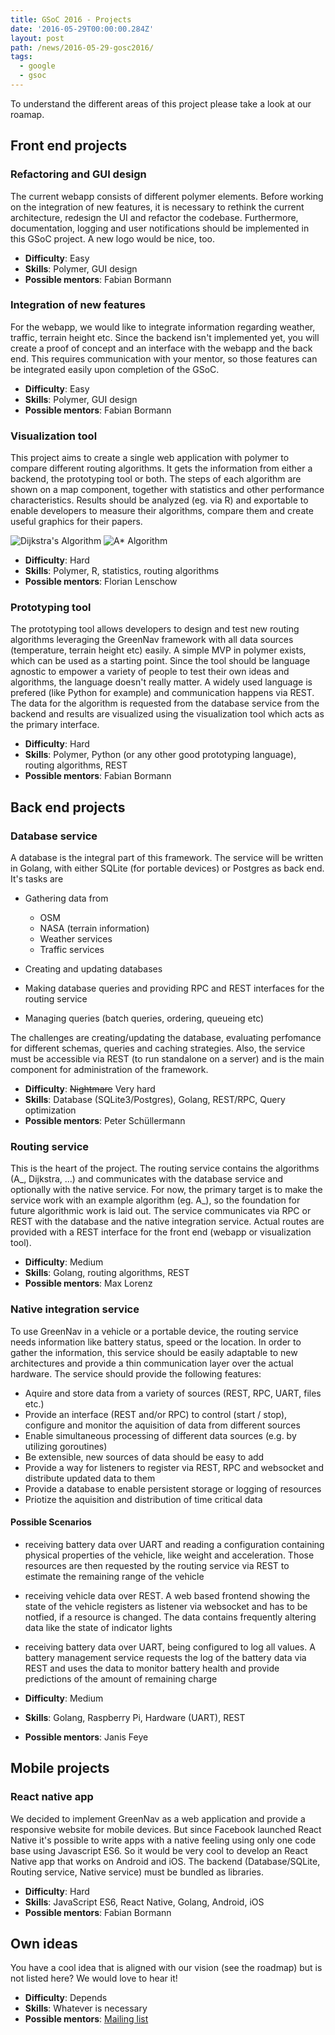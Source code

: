 ```yaml
---
title: GSoC 2016 - Projects
date: '2016-05-29T00:00:00.284Z'
layout: post
path: /news/2016-05-29-gosc2016/
tags:
  - google
  - gsoc
---
```


To understand the different areas of this project please take a look at our roamap.

## Front end projects

### Refactoring and GUI design

The current webapp consists of different polymer elements. Before working on the integration of new features, it is necessary to rethink the current architecture, redesign the UI and refactor the codebase. Furthermore, documentation, logging and user notifications should be implemented in this GSoC project. A new logo would be nice, too.

- **Difficulty**: Easy
- **Skills**: Polymer, GUI design
- **Possible mentors**: Fabian Bormann

### Integration of new features

For the webapp, we would like to integrate information regarding weather, traffic, terrain height etc. Since the backend isn't implemented yet, you will create a proof of concept and an interface with the webapp and the back end. This requires communication with your mentor, so those features can be integrated easily upon completion of the GSoC.

- **Difficulty**: Easy
- **Skills**: Polymer, GUI design
- **Possible mentors**: Fabian Bormann

### Visualization tool

This project aims to create a single web application with polymer to compare different routing algorithms. It gets the information from either a backend, the prototyping tool or both. The steps of each algorithm are shown on a map component, together with statistics and other performance characteristics. Results should be analyzed (eg. via R) and exportable to enable developers to measure their algorithms, compare them and create useful graphics for their papers.

![Dijkstra's Algorithm](http://www.isp.uni-luebeck.de/~schoenfr/greennav/dijkstra.gif) ![A* Algorithm](http://www.isp.uni-luebeck.de/~schoenfr/greennav/astar.gif)

- **Difficulty**: Hard
- **Skills**: Polymer, R, statistics, routing algorithms
- **Possible mentors**: Florian Lenschow

### Prototyping tool

The prototyping tool allows developers to design and test new routing algorithms leveraging the GreenNav framework with all data sources (temperature, terrain height etc) easily. A simple MVP in polymer exists, which can be used as a starting point. Since the tool should be language agnostic to empower a variety of people to test their own ideas and algorithms, the language doesn't really matter. A widely used language is prefered (like Python for example) and communication happens via REST. The data for the algorithm is requested from the database service from the backend and results are visualized using the visualization tool which acts as the primary interface.

- **Difficulty**: Hard
- **Skills**: Polymer, Python (or any other good prototyping language), routing algorithms, REST
- **Possible mentors**: Fabian Bormann

## Back end projects

### Database service

A database is the integral part of this framework. The service will be written in Golang, with either SQLite (for portable devices) or Postgres as back end. It's tasks are

- Gathering data from

  - OSM
  - NASA (terrain information)
  - Weather services
  - Traffic services

- Creating and updating databases

- Making database queries and providing RPC and REST interfaces for the routing service

- Managing queries (batch queries, ordering, queueing etc)

The challenges are creating/updating the database, evaluating perfomance for different schemas, queries and caching strategies. Also, the service must be accessible via REST (to run standalone on a server) and is the main component for administration of the framework.

- **Difficulty**: ~~Nightmare~~ Very hard
- **Skills**: Database (SQLite3/Postgres), Golang, REST/RPC, Query optimization
- **Possible mentors**: Peter Schüllermann

### Routing service

This is the heart of the project. The routing service contains the algorithms (A_, Dijkstra, ...) and communicates with the database service and optionally with the native service. For now, the primary target is to make the service work with an example algorithm (eg. A_), so the foundation for future algorithmic work is laid out. The service communicates via RPC or REST with the database and the native integration service. Actual routes are provided with a REST interface for the front end (webapp or visualization tool).

- **Difficulty**: Medium
- **Skills**: Golang, routing algorithms, REST
- **Possible mentors**: Max Lorenz

### Native integration service

To use GreenNav in a vehicle or a portable device, the routing service needs information like battery status, speed or the location. In order to gather the information, this service should be easily adaptable to new architectures and provide a thin communication layer over the actual hardware. The service should provide the following features:

- Aquire and store data from a variety of sources (REST, RPC, UART, files etc.)
- Provide an interface (REST and/or RPC) to control (start / stop), configure and monitor the aquisition of data from different sources
- Enable simultaneous processing of different data sources (e.g. by utilizing goroutines)
- Be extensible, new sources of data should be easy to add
- Provide a way for listeners to register via REST, RPC and websocket and distribute updated data to them
- Provide a database to enable persistent storage or logging of resources
- Priotize the aquisition and distribution of time critical data

#### Possible Scenarios

- receiving battery data over UART and reading a configuration containing physical properties of the vehicle, like weight and acceleration. Those resources are then requested by the routing service via REST to estimate the remaining range of the vehicle
- receiving vehicle data over REST. A web based frontend showing the state of the vehicle registers as listener via websocket and has to be notfied, if a resource is changed. The data contains frequently altering data like the state of indicator lights
- receiving battery data over UART, being configured to log all values. A battery management service requests the log of the battery data via REST and uses the data to monitor battery health and provide predictions of the amount of remaining charge

- **Difficulty**: Medium

- **Skills**: Golang, Raspberry Pi, Hardware (UART), REST

- **Possible mentors**: Janis Feye

## Mobile projects

### React native app

We decided to implement GreenNav as a web application and provide a responsive website for mobile devices. But since Facebook launched React Native it's possible to write apps with a native feeling using only one code base using Javascript ES6\. So it would be very cool to develop an React Native app that works on Android and iOS. The backend (Database/SQLite, Routing service, Native service) must be bundled as libraries.

- **Difficulty**: Hard
- **Skills**: JavaScript ES6, React Native, Golang, Android, iOS
- **Possible mentors**: Fabian Bormann

## Own ideas

You have a cool idea that is aligned with our vision (see the roadmap) but is not listed here? We would love to hear it!

- **Difficulty**: Depends
- **Skills**: Whatever is necessary
- **Possible mentors**: [Mailing list](https://www.isp.uni-luebeck.de/mailman/listinfo/greennav)
